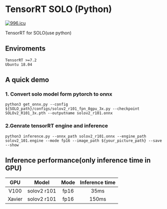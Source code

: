 # TensorRT SOLO (Python)

<a href="https://996.icu"><img src="https://img.shields.io/badge/link-996.icu-red.svg" alt="996.icu" /></a>


TensorRT for SOLO(use python)
## Enviroments
    TensorRT >=7.2
    Ubuntu 18.04

## A quick demo

### 1. Convert solo model form pytorch to onnx

    python3 get_onnx.py --config ${SOLO_path}/configs/solov2_r101_fpn_8gpu_3x.py --checkpoint SOLOv2_R101_3x.pth --outputname solov2_r101.onnx 

### 2.Genrate tensorRT engine and inference

    python3 inference.py --onnx_path solov2_r101.onnx --engine_path solov2_101.engine --mode fp16 --image_path ${your_picture_path} --save --show

## Inference performance(only inference time in GPU)

GPU|Model|Mode|Inference time
:--: | :--: | :--: | :--: |
V100| solov2 r101 | fp16 | 35ms
Xavier | solov2 r101 | fp16 | 150ms